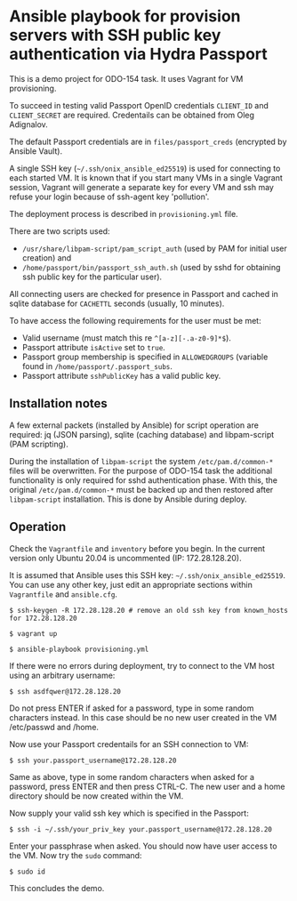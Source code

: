 # Ansible playbook for provision servers with SSH public key authentication via Hydra Passport

This is a demo project for ODO-154 task. It uses Vagrant for VM provisioning. 

To succeed in testing valid Passport OpenID credentials `CLIENT_ID` and `CLIENT_SECRET` are required.
Credentails can be obtained from Oleg Adignalov.

The default Passport credentials are in `files/passport_creds` (encrypted by Ansible Vault).

A single SSH key (`~/.ssh/onix_ansible_ed25519`) is used for connecting to each started VM. It is known that if you start many VMs in a single Vagrant session, Vagrant will generate a separate key for every VM and ssh may refuse your login because of ssh-agent key 'pollution'.

The deployment process is described in `provisioning.yml` file.

There are two scripts used:
- `/usr/share/libpam-script/pam_script_auth` (used by PAM for initial user creation) and
- `/home/passport/bin/passport_ssh_auth.sh` (used by sshd for obtaining ssh public key for the particular user).

All connecting users are checked for presence in Passport and cached in sqlite database for `CACHETTL` seconds (usually, 10 minutes).

To have access the following requirements for the user must be met:
- Valid username (must match this re `^[a-z][-.a-z0-9]*$`).
- Passport attribute `isActive` set to `true`.
- Passport group membership is specified in `ALLOWEDGROUPS` (variable found in `/home/passport/.passport_subs`.
- Passport attribute `sshPublicKey` has a valid public key.

## Installation notes

A few external packets (installed by Ansible) for script operation are required: jq (JSON parsing), sqlite (caching database) and libpam-script (PAM scripting).

During the installation of `libpam-script` the system `/etc/pam.d/common-*` files will be overwritten. For the purpose of ODO-154 task the additional functionality is only required for sshd authentication phase. With this, the original `/etc/pam.d/common-*` must be backed up and then restored after `libpam-script` installation. This is done by Ansible during deploy.

## Operation

Check the `Vagrantfile` and `inventory` before you begin.
In the current version only Ubuntu 20.04 is uncommented (IP: 172.28.128.20).

It is assumed that Ansible uses this SSH key: `~/.ssh/onix_ansible_ed25519`. You can use any other key, just edit an appropriate sections within `Vagrantfile` and `ansible.cfg`.

```
$ ssh-keygen -R 172.28.128.20 # remove an old ssh key from known_hosts for 172.28.128.20

$ vagrant up

$ ansible-playbook provisioning.yml
```

If there were no errors during deployment, try to connect to the VM host using an arbitrary username:

```
$ ssh asdfqwer@172.28.128.20
```

Do not press ENTER if asked for a password, type in some random characters instead.
In this case should be no new user created in the VM /etc/passwd and /home.

Now use your Passport credentails for an SSH connection to VM:

```
$ ssh your.passport_username@172.28.128.20
```

Same as above, type in some random characters when asked for a password, press ENTER and then press CTRL-C.
The new user and a home directory should be now created within the VM.

Now supply your valid ssh key which is specified in the Passport:

```
$ ssh -i ~/.ssh/your_priv_key your.passport_username@172.28.128.20
```

Enter your passphrase when asked. You should now have user access to the VM. Now try the `sudo` command:

```
$ sudo id
```

This concludes the demo.

